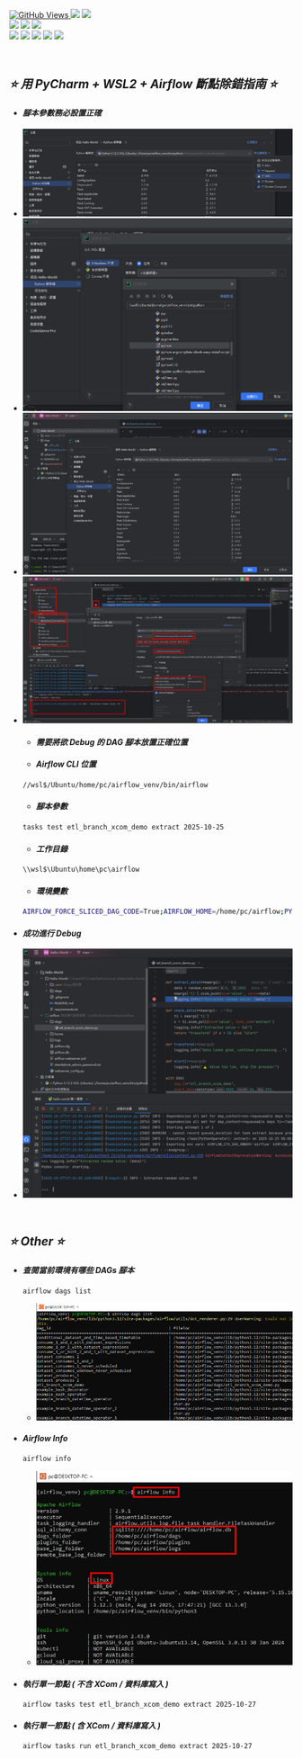 <a href='https://github.com/Junwu0615/Airflow-End-To-End-Dev'><img alt='GitHub Views' src='https://views.whatilearened.today/views/github/Junwu0615/Airflow-End-To-End-Dev.svg'>
[![](https://img.shields.io/badge/Operating_System-Windows_10-blue.svg?style=plastic)](https://www.microsoft.com/zh-tw/software-download/windows10) 
[![](https://img.shields.io/badge/Project-Apache_Airflow-blue.svg?style=plastic)](https://github.com/Junwu0615/Airflow-End-To-End-Dev) <br>
[![](https://img.shields.io/badge/Technology-Python-yellow.svg?style=plastic)](https://github.com/Junwu0615/Airflow-End-To-End-Dev)
[![](https://img.shields.io/badge/Technology-Airflow-yellow.svg?style=plastic)](https://github.com/Junwu0615/Airflow-End-To-End-Dev)
[![](https://img.shields.io/badge/Technology-Docker-yellow.svg?style=plastic)](https://github.com/Junwu0615/Airflow-End-To-End-Dev) <br>
[![](https://img.shields.io/badge/Technology-GitLab-yellow.svg?style=plastic)](https://github.com/Junwu0615/Airflow-End-To-End-Dev)
[![](https://img.shields.io/badge/Technology-Jenkins-yellow.svg?style=plastic)](https://github.com/Junwu0615/Airflow-End-To-End-Dev)
[![](https://img.shields.io/badge/Technology-Grafana-yellow.svg?style=plastic)](https://github.com/Junwu0615/Airflow-End-To-End-Dev)
[![](https://img.shields.io/badge/Technology-Loki-yellow.svg?style=plastic)](https://github.com/Junwu0615/Airflow-End-To-End-Dev)
[![](https://img.shields.io/badge/Technology-ELK-yellow.svg?style=plastic)](https://github.com/Junwu0615/Airflow-End-To-End-Dev) <br>

<br>

## *⭐ 用 PyCharm + WSL2 + Airflow 斷點除錯指南 ⭐*
- #### *腳本參數務必設置正確*
- ![PNG](../../sample/pycharm_venv_0.PNG)
- ![PNG](../../sample/pycharm_venv_1.PNG)
- ![PNG](../../sample/pycharm_venv_2.PNG)
- ![PNG](../../sample/pycharm_debug_0.PNG)
  - #### *需要將欲 Debug 的 DAG 腳本放置正確位置*
  - #### *Airflow CLI 位置*
  ```Bash
  //wsl$/Ubuntu/home/pc/airflow_venv/bin/airflow
  ```
  - #### *腳本參數*
  ```Bash
  tasks test etl_branch_xcom_demo extract 2025-10-25
  ```
  - #### *工作目錄*
  ```Bash
  \\wsl$\Ubuntu\home\pc\airflow
  ```
  - #### *環境變數*
  ```Bash
  AIRFLOW_FORCE_SLICED_DAG_CODE=True;AIRFLOW_HOME=/home/pc/airflow;PYCHARM_DISPLAY_WSL_PATHS_AS_WINDOWS=0;PYTHONUNBUFFERED=1
  ```
- #### *成功進行 Debug*
- ![PNG](../../sample/pycharm_debug_1.PNG)

<br>

## *⭐ Other ⭐*
- #### *查閱當前環境有哪些 DAGs 腳本*
  ```Bash
  airflow dags list
  ```
  - ![PNG](../../sample/airflow%20dags%20list.PNG)

- #### *Airflow Info*
  ```Bash
  airflow info
  ```
  - ![PNG](../../sample/airflow%20info.PNG)

- #### *執行單一節點 ( 不含 XCom / 資料庫寫入 )*
  ```
  airflow tasks test etl_branch_xcom_demo extract 2025-10-27
  ```
  
- #### *執行單一節點 ( 含 XCom / 資料庫寫入 )*
  ```
  airflow tasks run etl_branch_xcom_demo extract 2025-10-27
  ```